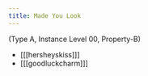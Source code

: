 ```yaml
---
title: Made You Look
---
```


(Type A, Instance Level 00, Property-B)

* [[[hersheyskiss]]]
* [[[goodluckcharm]]]
